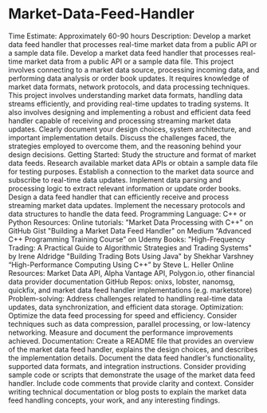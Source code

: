 # Market-Data-Feed-Handler

Time Estimate: Approximately 60-90 hours
Description: Develop a market data feed handler that processes real-time market data from a public API or a sample data file.
Develop a market data feed handler that processes real-time market data from a public API or a sample data file. This project involves connecting to a market data source, processing incoming data, and performing data analysis or order book updates. It requires knowledge of market data formats, network protocols, and data processing techniques.
This project involves understanding market data formats, handling data streams efficiently, and providing real-time updates to trading systems.
It also involves designing and implementing a robust and efficient data feed handler capable of receiving and processing streaming market data updates.
Clearly document your design choices, system architecture, and important implementation details. 
Discuss the challenges faced, the strategies employed to overcome them, and the reasoning behind your design decisions.
Getting Started: Study the structure and format of market data feeds. 
Research available market data APIs or obtain a sample data file for testing purposes.
Establish a connection to the market data source and subscribe to real-time data updates.
Implement data parsing and processing logic to extract relevant information or update order books.
Design a data feed handler that can efficiently receive and process streaming market data updates.
Implement the necessary protocols and data structures to handle the data feed.
Programming Language: C++ or Python
Resources:
Online tutorials: 
"Market Data Processing with C++" on GitHub Gist
"Building a Market Data Feed Handler" on Medium 
“Advanced C++ Programming Training Course” on Udemy
Books: 
"High-Frequency Trading: A Practical Guide to Algorithmic Strategies and Trading Systems" by Irene Aldridge
"Building Trading Bots Using Java" by Shekhar Varshney
“High-Performance Computing Using C++” by Steve L. Heller
Online Resources: Market Data API, Alpha Vantage API, Polygon.io, other financial data provider documentation
GitHub Repos: onixs, lobster, nanomsg, quickfix, and market data feed handler implementations (e.g. marketstore)
Problem-solving: Address challenges related to handling real-time data updates, data synchronization, and efficient data storage.
Optimization: Optimize the data feed processing for speed and efficiency. 
Consider techniques such as data compression, parallel processing, or low-latency networking. 
Measure and document the performance improvements achieved.
Documentation: Create a README file that provides an overview of the market data feed handler, explains the design choices, and describes the implementation details.
Document the data feed handler's functionality, supported data formats, and integration instructions.
Consider providing sample code or scripts that demonstrate the usage of the market data feed handler.
Include code comments that provide clarity and context. 
Consider writing technical documentation or blog posts to explain the market data feed handling concepts, your work, and any interesting findings.
